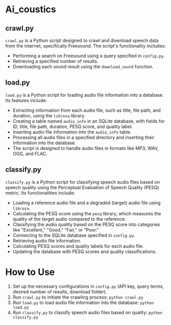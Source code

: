 # Ai_coustics


## crawl.py

`crawl.py` is a Python script designed to crawl and download speech data from the internet, specifically Freesound. The script's functionality includes:

- Performing a search on Freesound using a query specified in `config.py`.
- Retrieving a specified number of results.
- Downloading each sound result using the `download_sound` function.

## load.py

`load.py` is a Python script for loading audio file information into a database. Its features include:

- Extracting information from each audio file, such as title, file path, and duration, using the `librosa` library.
- Creating a table named `audio_info` in an SQLite database, with fields for ID, title, file path, duration, PESQ score, and quality label.
- Inserting audio file information into the `audio_info` table.
- Processing all audio files in a specified directory and inserting their information into the database.
- The script is designed to handle audio files in formats like MP3, WAV, OGG, and FLAC.

## classify.py

`classify.py` is a Python script for classifying speech audio files based on speech quality using the Perceptual Evaluation of Speech Quality (PESQ) metric. Its functionalities include:

- Loading a reference audio file and a degraded (target) audio file using `librosa`.
- Calculating the PESQ score using the `pesq` library, which measures the quality of the target audio compared to the reference.
- Classifying the audio quality based on the PESQ score into categories like "Excellent," "Good," "Fair," or "Poor."
- Connecting to the SQLite database specified in `config.py`.
- Retrieving audio file information.
- Calculating PESQ scores and quality labels for each audio file.
- Updating the database with PESQ scores and quality classifications.

# How to Use

1. Set up the necessary configurations in `config.py` (API key, query terms, desired number of results, download folder).
2. Run `crawl.py` to initiate the crawling process: `python crawl.py`
3. Run `load.py` to load audio file information into the database: `python load.py`
4. Run `classify.py` to classify speech audio files based on quality: `python classify.py`
